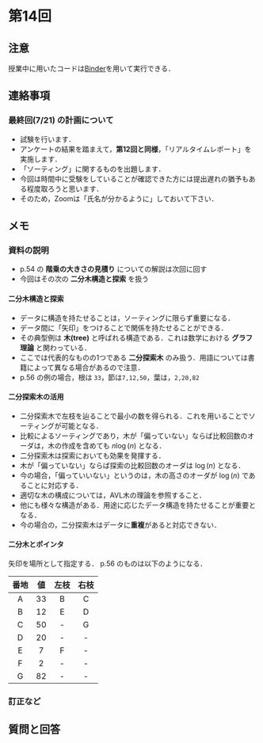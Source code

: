 # 第14回

## 注意

授業中に用いたコードは[Binder](https://mybinder.org/v2/gh/ritsumei-aoi/21jk1/HEAD)を用いて実行できる．


## 連絡事項

### 最終回(7/21) の計画について

- 試験を行います．
- アンケートの結果を踏まえて，**第12回と同様**，「リアルタイムレポート」を実施します．
- 「ソーティング」に関するものを出題します．
- 今回は時間中に受験をしていることが確認できた方には提出遅れの猶予もある程度取ろうと思います． 
- そのため，Zoomは「氏名が分かるように」しておいて下さい．

## メモ


### 資料の説明

- p.54 の **階乗の大きさの見積り** についての解説は次回に回す
- 今回はその次の **二分木構造と探索** を扱う

#### 二分木構造と探索

- データに構造を持たせることは，ソーティングに限らず重要になる．
- データ間に「矢印」をつけることで関係を持たせることができる．
- その典型例は **木(tree)** と呼ばれる構造である．これは数学における **グラフ理論** と関わっている．
- ここでは代表的なものの1つである **二分探索木** のみ扱う．用語については書籍によって異なる場合があるので注意．
- p.56 の例の場合，根は `33`，節は`7,12,50`，葉は，`2,20,82`
#### 二分探索木の活用

- 二分探索木で左枝を辿ることで最小の数を得られる．これを用いることでソーティングが可能となる．
- 比較によるソーティングであり，木が「偏っていない」ならば比較回数のオーダは，木の作成を含めても $n\log(n)$ となる．
- 二分探索木は探索においても効果を発揮する．
- 木が「偏っていない」ならば探索の比較回数のオーダは $\log(n)$ となる．
- 今の場合，「偏っていいない」というのは，木の高さのオーダが $\log(n)$ であることに対応する．
- 適切な木の構成については，AVL木の理論を参照すること．
- 他にも様々な構造がある．用途に応じたデータ構造を持たせることが重要となる．
- 今の場合の，二分探索木はデータに**重複**があると対応できない．


#### 二分木とポインタ

矢印を場所として指定する．
p.56 のものは以下のようになる．

|  番地  | 値  | 左枝 | 右枝 |
| :----: | :----: | :----: | :----: | 
|  A  |  33  |  B   |  C  |
|  B  |  12  |  E   |  D   |
|  C  |  50  |  -   |  G   |
|  D  |  20  |  -   |  -   |
|  E  |  7  |  F   |  -   |
|  F  |  2  |  -   |  -   |
|  G  |  82  |  -   |  -   |


### 訂正など



## 質問と回答





